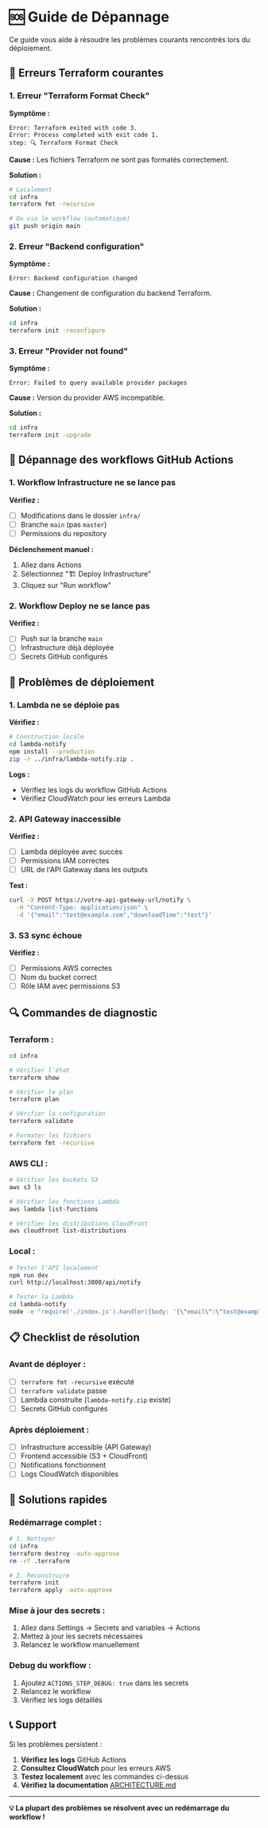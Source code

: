# 🆘 Guide de Dépannage

Ce guide vous aide à résoudre les problèmes courants rencontrés lors du déploiement.

## 🚨 **Erreurs Terraform courantes**

### **1. Erreur "Terraform Format Check"**

**Symptôme :**
```
Error: Terraform exited with code 3.
Error: Process completed with exit code 1.
step: 🔍 Terraform Format Check
```

**Cause :** Les fichiers Terraform ne sont pas formatés correctement.

**Solution :**
```bash
# Localement
cd infra
terraform fmt -recursive

# Ou via le workflow (automatique)
git push origin main
```

### **2. Erreur "Backend configuration"**

**Symptôme :**
```
Error: Backend configuration changed
```

**Cause :** Changement de configuration du backend Terraform.

**Solution :**
```bash
cd infra
terraform init -reconfigure
```

### **3. Erreur "Provider not found"**

**Symptôme :**
```
Error: Failed to query available provider packages
```

**Cause :** Version du provider AWS incompatible.

**Solution :**
```bash
cd infra
terraform init -upgrade
```

## 🔧 **Dépannage des workflows GitHub Actions**

### **1. Workflow Infrastructure ne se lance pas**

**Vérifiez :**
- [ ] Modifications dans le dossier `infra/`
- [ ] Branche `main` (pas `master`)
- [ ] Permissions du repository

**Déclenchement manuel :**
1. Allez dans Actions
2. Sélectionnez "🏗️ Deploy Infrastructure"
3. Cliquez sur "Run workflow"

### **2. Workflow Deploy ne se lance pas**

**Vérifiez :**
- [ ] Push sur la branche `main`
- [ ] Infrastructure déjà déployée
- [ ] Secrets GitHub configurés

## 🐛 **Problèmes de déploiement**

### **1. Lambda ne se déploie pas**

**Vérifiez :**
```bash
# Construction locale
cd lambda-notify
npm install --production
zip -r ../infra/lambda-notify.zip .
```

**Logs :**
- Vérifiez les logs du workflow GitHub Actions
- Vérifiez CloudWatch pour les erreurs Lambda

### **2. API Gateway inaccessible**

**Vérifiez :**
- [ ] Lambda déployée avec succès
- [ ] Permissions IAM correctes
- [ ] URL de l'API Gateway dans les outputs

**Test :**
```bash
curl -X POST https://votre-api-gateway-url/notify \
  -H "Content-Type: application/json" \
  -d '{"email":"test@example.com","downloadTime":"test"}'
```

### **3. S3 sync échoue**

**Vérifiez :**
- [ ] Permissions AWS correctes
- [ ] Nom du bucket correct
- [ ] Rôle IAM avec permissions S3

## 🔍 **Commandes de diagnostic**

### **Terraform :**
```bash
cd infra

# Vérifier l'état
terraform show

# Vérifier le plan
terraform plan

# Vérifier la configuration
terraform validate

# Formater les fichiers
terraform fmt -recursive
```

### **AWS CLI :**
```bash
# Vérifier les buckets S3
aws s3 ls

# Vérifier les fonctions Lambda
aws lambda list-functions

# Vérifier les distributions CloudFront
aws cloudfront list-distributions
```

### **Local :**
```bash
# Tester l'API localement
npm run dev
curl http://localhost:3000/api/notify

# Tester la Lambda
cd lambda-notify
node -e "require('./index.js').handler({body: '{\"email\":\"test@example.com\",\"downloadTime\":\"test\"}'})"
```

## 📋 **Checklist de résolution**

### **Avant de déployer :**
- [ ] `terraform fmt -recursive` exécuté
- [ ] `terraform validate` passe
- [ ] Lambda construite (`lambda-notify.zip` existe)
- [ ] Secrets GitHub configurés

### **Après déploiement :**
- [ ] Infrastructure accessible (API Gateway)
- [ ] Frontend accessible (S3 + CloudFront)
- [ ] Notifications fonctionnent
- [ ] Logs CloudWatch disponibles

## 🚀 **Solutions rapides**

### **Redémarrage complet :**
```bash
# 1. Nettoyer
cd infra
terraform destroy -auto-approve
rm -rf .terraform

# 2. Reconstruire
terraform init
terraform apply -auto-approve
```

### **Mise à jour des secrets :**
1. Allez dans Settings → Secrets and variables → Actions
2. Mettez à jour les secrets nécessaires
3. Relancez le workflow manuellement

### **Debug du workflow :**
1. Ajoutez `ACTIONS_STEP_DEBUG: true` dans les secrets
2. Relancez le workflow
3. Vérifiez les logs détaillés

## 📞 **Support**

Si les problèmes persistent :

1. **Vérifiez les logs** GitHub Actions
2. **Consultez CloudWatch** pour les erreurs AWS
3. **Testez localement** avec les commandes ci-dessus
4. **Vérifiez la documentation** [ARCHITECTURE.md](./ARCHITECTURE.md)

---

**💡 La plupart des problèmes se résolvent avec un redémarrage du workflow !**
